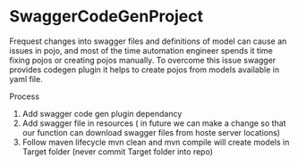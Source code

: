 # SwaggerCodeGenProject


Frequest changes into swagger files and definitions of model can cause an issues in pojo, and most of the time automation engineer spends it time fixing pojos or creating pojos manually. To overcome this issue swagger provides codegen plugin it helps to create pojos from models available in yaml file.


Process
1. Add swagger code gen plugin dependancy
2. Add swagger file in resources ( in future we can make a change so that our function can download swagger files from hoste server locations)
3. Follow maven lifecycle mvn clean and mvn compile will create models in Target folder (never commit Target folder into repo)

